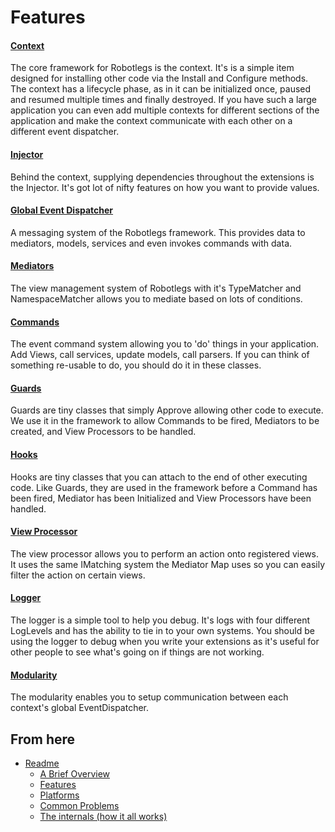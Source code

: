 
Features
========

#### [Context](./features/Context.md)

The core framework for Robotlegs is the context. It's is a simple item designed for installing other code via the Install and Configure methods.
The context has a lifecycle phase, as in it can be initialized once, paused and resumed multiple times and finally destroyed.
If you have such a large application you can even add multiple contexts for different sections of the application and make the context communicate with each other on a different event dispatcher.

#### [Injector](./features/Injector.md)

Behind the context, supplying dependencies throughout the extensions is the Injector.
It's got lot of nifty features on how you want to provide values.

#### [Global Event Dispatcher](./features/GlobalEventDispatcher.md)

A messaging system of the Robotlegs framework. This provides data to mediators, models, services and even invokes commands with data.

#### [Mediators](./features/Mediators.md)

The view management system of Robotlegs with it's TypeMatcher and NamespaceMatcher allows you to mediate based on lots of conditions.

#### [Commands](./features/Commands.md)

The event command system allowing you to 'do' things in your application. Add Views, call services, update models, call parsers. If you can think of something re-usable to do, you should do it in these classes.

#### [Guards](./features/Guards.md)

Guards are tiny classes that simply Approve allowing other code to execute. We use it in the framework to allow Commands to be fired, Mediators to be created, and View Processors to be handled.

#### [Hooks](./features/Hooks.md)

Hooks are tiny classes that you can attach to the end of other executing code.
Like Guards, they are used in the framework before a Command has been fired, Mediator has been Initialized and View Processors have been handled.

#### [View Processor](./features/ViewProcessor.md)

The view processor allows you to perform an action onto registered views. It uses the same IMatching system the Mediator Map uses so you can easily filter the action on certain views.

#### [Logger](./features/Logger.md)

The logger is a simple tool to help you debug. It's logs with four different LogLevels and has the ability to tie in to your own systems.
You should be using the logger to debug when you write your extensions as it's useful for other people to see what's going on if things are not working.

#### [Modularity](./features/Modularity.md)

The modularity enables you to setup communication between each context's global EventDispatcher.

From here
------------

* [Readme](../README.md)
	* [A Brief Overview](./ABriefOverview.md)
	* [Features](./Features.md)
	* [Platforms](./Platforms.md)
	* [Common Problems](./CommonProblems.md)
	* [The internals (how it all works)](./TheInternals.md)